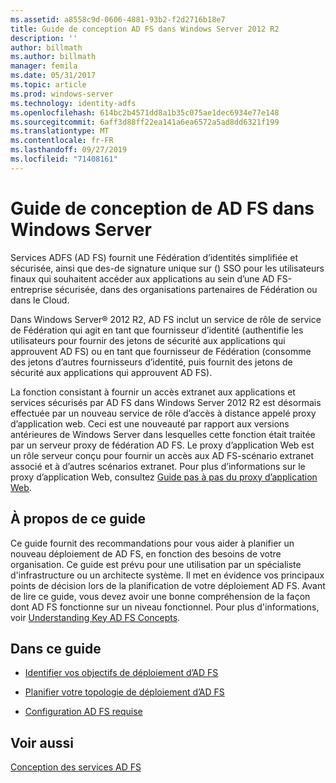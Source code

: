 ```yaml
---
ms.assetid: a8558c9d-0606-4881-93b2-f2d2716b18e7
title: Guide de conception AD FS dans Windows Server 2012 R2
description: ''
author: billmath
ms.author: billmath
manager: femila
ms.date: 05/31/2017
ms.topic: article
ms.prod: windows-server
ms.technology: identity-adfs
ms.openlocfilehash: 614bc2b4571dd8a1b35c075ae1dec6934e77e148
ms.sourcegitcommit: 6aff3d88ff22ea141a6ea6572a5ad8dd6321f199
ms.translationtype: MT
ms.contentlocale: fr-FR
ms.lasthandoff: 09/27/2019
ms.locfileid: "71408161"
---
```

# <a name="ad-fs-design-guide-in-windows-server"></a>Guide de conception de AD FS dans Windows Server 

Services ADFS \(AD FS\) fournit une Fédération d’identités simplifiée et sécurisée, ainsi que des\-de signature unique sur \(\) SSO pour les utilisateurs finaux qui souhaitent accéder aux applications au sein d’une AD FS\-entreprise sécurisée, dans des organisations partenaires de Fédération ou dans le Cloud.  
  
Dans Windows Server® 2012 R2, AD FS inclut un service de rôle de service de Fédération qui agit en tant que fournisseur d’identité \(authentifie les utilisateurs pour fournir des jetons de sécurité aux applications qui approuvent AD FS\) ou en tant que fournisseur de Fédération \(consomme des jetons d’autres fournisseurs d’identité, puis fournit des jetons de sécurité aux applications qui approuvent AD FS\).  
  
La fonction consistant à fournir un accès extranet aux applications et services sécurisés par AD FS dans Windows Server 2012 R2 est désormais effectuée par un nouveau service de rôle d’accès à distance appelé proxy d’application web. Ceci est une nouveauté par rapport aux versions antérieures de Windows Server dans lesquelles cette fonction était traitée par un serveur proxy de fédération AD FS. Le proxy d’application Web est un rôle serveur conçu pour fournir un accès aux AD FS\-scénario extranet associé et à d’autres scénarios extranet. Pour plus d’informations sur le proxy d’application Web, consultez [Guide pas à pas du proxy d’application Web](https://technet.microsoft.com/library/dn280944.aspx).  
  
## <a name="about-this-guide"></a>À propos de ce guide  
Ce guide fournit des recommandations pour vous aider à planifier un nouveau déploiement de AD FS, en fonction des besoins de votre organisation. Ce guide est prévu pour une utilisation par un spécialiste d'infrastructure ou un architecte système. Il met en évidence vos principaux points de décision lors de la planification de votre déploiement AD FS. Avant de lire ce guide, vous devez avoir une bonne compréhension de la façon dont AD FS fonctionne sur un niveau fonctionnel. Pour plus d'informations, voir [Understanding Key AD FS Concepts](../../ad-fs/technical-reference/Understanding-Key-AD-FS-Concepts.md).  
  
## <a name="in-this-guide"></a>Dans ce guide  
  
-   [Identifier vos objectifs de déploiement d’AD FS](Identify-Your-AD-FS-Deployment-Goals.md)  
  
-   [Planifier votre topologie de déploiement d’AD FS](Plan-Your-AD-FS-Deployment-Topology.md)  
  
-   [Configuration AD FS requise](AD-FS-Requirements.md)  
  
  
## <a name="see-also"></a>Voir aussi  
[Conception des services AD FS](../../ad-fs/AD-FS-Design.md)  
  

